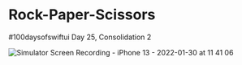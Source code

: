 # Rock-Paper-Scissors
#100daysofswiftui Day 25, Consolidation 2 


![Simulator Screen Recording - iPhone 13 - 2022-01-30 at 11 41 06](https://user-images.githubusercontent.com/12521606/151714916-9a714a61-4837-440d-87c1-2532b3cd335b.gif)



